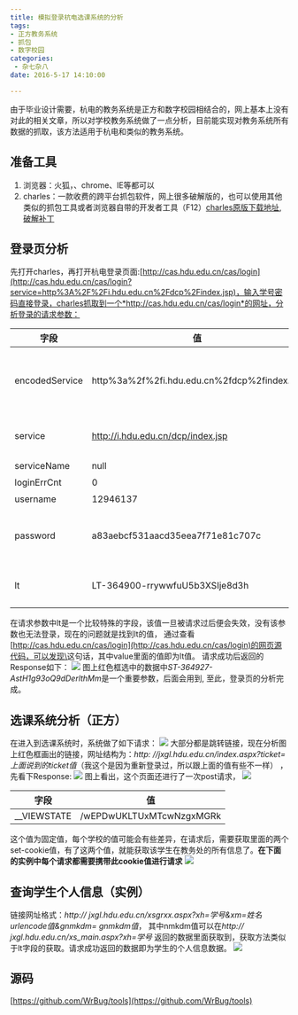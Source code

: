 ```yaml
---
title: 模拟登录杭电选课系统的分析
tags: 
- 正方教务系统
- 抓包
- 数字校园
categories:
 - 杂七杂八
date: 2016-5-17 14:10:00

---
```

由于毕业设计需要，杭电的教务系统是正方和数字校园相结合的，网上基本上没有对此的相关文章，所以对学校教务系统做了一点分析，目前能实现对教务系统所有数据的抓取，该方法适用于杭电和类似的教务系统。
<!-- more -->
## 准备工具
1. 浏览器：火狐，、chrome、IE等都可以
2. charles：一款收费的跨平台抓包软件，网上很多破解版的，也可以使用其他类似的抓包工具或者浏览器自带的开发者工具（F12）[charles原版下载地址](http://www.charlesproxy.com/download/),[破解补丁](http://pan.baidu.com/s/1o7QbUx8)

## 登录页分析
先打开charles，再打开杭电登录页面:[http://cas.hdu.edu.cn/cas/login](http://cas.hdu.edu.cn/cas/login?service=http%3A%2F%2Fi.hdu.edu.cn%2Fdcp%2Findex.jsp)，输入学号密码直接登录，charles抓取到一个*http://cas.hdu.edu.cn/cas/login*的网址，分析登录的请求参数：

| 字段           |          值                                 |   备注  |
| -------------- | ------------------------------------------- | --- |
| encodedService | http%3a%2f%2fi.hdu.edu.cn%2fdcp%2findex.jsp |  登录成功后跳转页面encode值   |
| service        | http://i.hdu.edu.cn/dcp/index.jsp           |  登录成功后跳转页面   |
| serviceName    | null                                        | 可选    |
| loginErrCnt    | 0                                           |  默认0   |
| username       | 12946137                                 |  学号   |
| password	    |a83aebcf531aacd35eea7f71e81c707c       |  用户密码MD5处理后的值   |
| lt	    | LT-364900-rrywwfuU5b3XSIje8d3h            |  随机生成的字段   |

在请求参数中lt是一个比较特殊的字段，该值一旦被请求过后便会失效，没有该参数也无法登录，现在的问题就是找到lt的值， 通过查看[http://cas.hdu.edu.cn/cas/login](http://cas.hdu.edu.cn/cas/login)的网页源代码，可以发现\<input type="hidden" name="lt" value="LT-364900-rrywwfuU5b3XSIje8d3h" />这句话，其中value里面的值即为lt值。
请求成功后返回的Response如下：
![](/upload/2016/05/20160517145835.png)
图上红色框选中的数据中*ST-364927-AstH1g93oQ9dDerlthMm*是一个重要参数，后面会用到, 至此，登录页的分析完成。

## 选课系统分析（正方）
在进入到选课系统时，系统做了如下请求：
![](/upload/2016/05/20160517152414.png)
大部分都是跳转链接，现在分析图上红色框画出的链接，网址结构为：*http: //jxgl.hdu.edu.cn/index.aspx?ticket=上面说到的ticket值*（我这个是因为重新登录过，所以跟上面的值有些不一样） ，先看下Response:
![](/upload/2016/05/20160517154258.png)
图上看出，这个页面还进行了一次post请求，
![](/upload/2016/05/20160517155207.png)

| 字段        | 值                       | 
| ----------- | ------------------------ |
| __VIEWSTATE | /wEPDwUKLTUxMTcwNzgxMGRk |

这个值为固定值，每个学校的值可能会有些差异，在请求后，需要获取里面的两个set-cookie值，有了这两个值，就能获取该学生在教务处的所有信息了。**在下面的实例中每个请求都需要携带此cookie值进行请求**
![](/upload/2016/05/20160517160050.png)
## 查询学生个人信息（实例）
链接网址格式：*http:// jxgl.hdu.edu.cn/xsgrxx.aspx?xh=学号&xm=姓名urlencode值&gnmkdm= gnmkdm值*， 其中nmkdm值可以在*http:// jxgl.hdu.edu.cn/xs_main.aspx?xh=学号* 返回的数据里面获取到，获取方法类似于lt字段的获取。请求成功返回的数据即为学生的个人信息数据。
![](/upload/2016/05/20160517160430.png)
## 源码
[https://github.com/WrBug/tools](https://github.com/WrBug/tools)